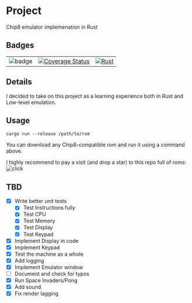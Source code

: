 # Project

Chip8 emulator implemenation in Rust

## Badges

|   |   |   |
| - | - | - |
| ![badge](https://img.shields.io/endpoint?url=https://gist.githubusercontent.com/schukark/f285310eb2aa23028f1ffa5b6a740d14/raw/doc-coverage.json) | [![Coverage Status](https://coveralls.io/repos/github/schukark/chip8-emulator/badge.svg?branch=master)](https://coveralls.io/github/schukark/chip8-emulator?branch=master) | [![Rust](https://github.com/schukark/chip8-emulator/actions/workflows/rust.yml/badge.svg?branch=master)](https://github.com/schukark/chip8-emulator/actions/workflows/rust.yml) |

## Details

I decided to take on this project as a learning experience both in Rust and Low-level emulation.

## Usage

```shell
cargo run --release /path/to/rom
```

You can download any Chip8-compatible rom and run it using a command above.

I highly recommend to pay a visit (and drop a star) to this repo full of roms:
![click](https://github.com/loktar00/chip8/tree/master/roms)

## TBD

- [x] Write better unit tests
  - [x] Test Instructions fully
  - [x] Test CPU
  - [x] Test Memory
  - [x] Test Display
  - [x] Test Keypad
- [x] Implement Display in code
- [x] Implement Keypad
- [x] Test the machine as a whole
- [x] Add logging
- [x] Implement Emulator window
- [ ] Document and check for typos
- [x] Run Space Invaders/Pong
- [x] Add sound
- [x] Fix render lagging
